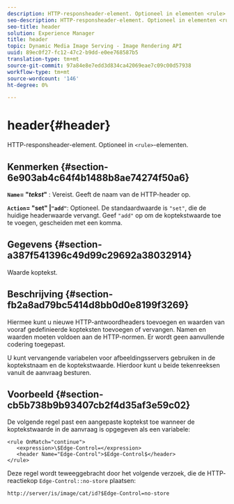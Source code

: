 ```yaml
---
description: HTTP-responsheader-element. Optioneel in elementen <rule>.
seo-description: HTTP-responsheader-element. Optioneel in elementen <rule>.
seo-title: header
solution: Experience Manager
title: header
topic: Dynamic Media Image Serving - Image Rendering API
uuid: 89ec0f27-fc12-47c2-b9dd-e0ee768587b5
translation-type: tm+mt
source-git-commit: 97a84e8e7edd3d834ca42069eae7c09c00d57938
workflow-type: tm+mt
source-wordcount: '146'
ht-degree: 0%

---
```



# header{#header}

HTTP-responsheader-element. Optioneel in `<rule>`-elementen.

## Kenmerken {#section-6e903ab4c64f4b1488b8ae74274f50a6}

**`Name`= &quot;*tekst*&quot;** : Vereist. Geeft de naam van de HTTP-header op.

**`Action`= &quot;set&quot; |`"add"`**: Optioneel. De standaardwaarde is `"set"`, die de huidige headerwaarde vervangt. Geef `"add"` op om de koptekstwaarde toe te voegen, gescheiden met een komma.

## Gegevens {#section-a387f541396c49d99c29692a38032914}

Waarde koptekst.

## Beschrijving {#section-fb2a8ad79bc5414d8bb0d0e8199f3269}

Hiermee kunt u nieuwe HTTP-antwoordheaders toevoegen en waarden van vooraf gedefinieerde kopteksten toevoegen of vervangen. Namen en waarden moeten voldoen aan de HTTP-normen. Er wordt geen aanvullende codering toegepast.

U kunt vervangende variabelen voor afbeeldingsservers gebruiken in de koptekstnaam en de koptekstwaarde. Hierdoor kunt u beide tekenreeksen vanuit de aanvraag besturen.

## Voorbeeld {#section-cb5b738b9b93407cb2f4d35af3e59c02}

De volgende regel past een aangepaste koptekst toe wanneer de koptekstwaarde in de aanvraag is opgegeven als een variabele:

```
<rule OnMatch="continue">
   <expression>\$Edge-Control=</expression>
   <header Name="Edge-Control">$Edge-Control$</header>
</rule>
```

Deze regel wordt teweeggebracht door het volgende verzoek, die de HTTP- reactiekop `Edge-Control::no-store` plaatsen:

`http://server/is/image/cat/id?$Edge-Control=no-store`
